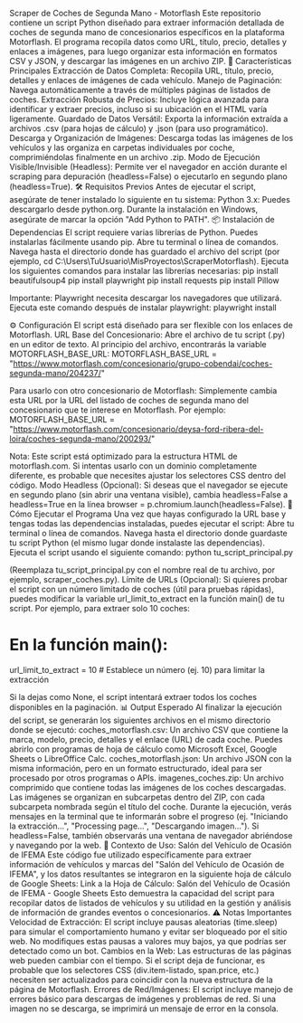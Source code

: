 Scraper de Coches de Segunda Mano - Motorflash
Este repositorio contiene un script Python diseñado para extraer información detallada de coches de segunda mano de concesionarios específicos en la plataforma Motorflash. El programa recopila datos como URL, título, precio, detalles y enlaces a imágenes, para luego organizar esta información en formatos CSV y JSON, y descargar las imágenes en un archivo ZIP.
🚀 Características Principales
Extracción de Datos Completa: Recopila URL, título, precio, detalles y enlaces de imágenes de cada vehículo.
Manejo de Paginación: Navega automáticamente a través de múltiples páginas de listados de coches.
Extracción Robusta de Precios: Incluye lógica avanzada para identificar y extraer precios, incluso si su ubicación en el HTML varía ligeramente.
Guardado de Datos Versátil: Exporta la información extraída a archivos .csv (para hojas de cálculo) y .json (para uso programático).
Descarga y Organización de Imágenes: Descarga todas las imágenes de los vehículos y las organiza en carpetas individuales por coche, comprimiéndolas finalmente en un archivo .zip.
Modo de Ejecución Visible/Invisible (Headless): Permite ver el navegador en acción durante el scraping para depuración (headless=False) o ejecutarlo en segundo plano (headless=True).
🛠️ Requisitos Previos
Antes de ejecutar el script, asegúrate de tener instalado lo siguiente en tu sistema:
Python 3.x: Puedes descargarlo desde python.org. Durante la instalación en Windows, asegúrate de marcar la opción "Add Python to PATH".
📦 Instalación de Dependencias
El script requiere varias librerías de Python. Puedes instalarlas fácilmente usando pip.
Abre tu terminal o línea de comandos.
Navega hasta el directorio donde has guardado el archivo del script (por ejemplo, cd C:\Users\TuUsuario\MisProyectos\ScraperMotorflash).
Ejecuta los siguientes comandos para instalar las librerías necesarias:
pip install beautifulsoup4
pip install playwright
pip install requests
pip install Pillow


Importante: Playwright necesita descargar los navegadores que utilizará. Ejecuta este comando después de instalar playwright:
playwright install


⚙️ Configuración
El script está diseñado para ser flexible con los enlaces de Motorflash.
URL Base del Concesionario: Abre el archivo de tu script (.py) en un editor de texto. Al principio del archivo, encontrarás la variable MOTORFLASH_BASE_URL:
MOTORFLASH_BASE_URL = "https://www.motorflash.com/concesionario/grupo-cobendai/coches-segunda-mano/204237/"



Para usarlo con otro concesionario de Motorflash: Simplemente cambia esta URL por la URL del listado de coches de segunda mano del concesionario que te interese en Motorflash. Por ejemplo:
MOTORFLASH_BASE_URL = "https://www.motorflash.com/concesionario/deysa-ford-ribera-del-loira/coches-segunda-mano/200293/"


Nota: Este script está optimizado para la estructura HTML de motorflash.com. Si intentas usarlo con un dominio completamente diferente, es probable que necesites ajustar los selectores CSS dentro del código.
Modo Headless (Opcional): Si deseas que el navegador se ejecute en segundo plano (sin abrir una ventana visible), cambia headless=False a headless=True en la línea browser = p.chromium.launch(headless=False).
🚀 Cómo Ejecutar el Programa
Una vez que hayas configurado la URL base y tengas todas las dependencias instaladas, puedes ejecutar el script:
Abre tu terminal o línea de comandos.
Navega hasta el directorio donde guardaste tu script Python (el mismo lugar donde instalaste las dependencias).
Ejecuta el script usando el siguiente comando:
python tu_script_principal.py


(Reemplaza tu_script_principal.py con el nombre real de tu archivo, por ejemplo, scraper_coches.py).
Límite de URLs (Opcional): Si quieres probar el script con un número limitado de coches (útil para pruebas rápidas), puedes modificar la variable url_limit_to_extract en la función main() de tu script. Por ejemplo, para extraer solo 10 coches:
# En la función main():
url_limit_to_extract = 10  # Establece un número (ej. 10) para limitar la extracción


Si la dejas como None, el script intentará extraer todos los coches disponibles en la paginación.
📊 Output Esperado
Al finalizar la ejecución del script, se generarán los siguientes archivos en el mismo directorio donde se ejecutó:
coches_motorflash.csv: Un archivo CSV que contiene la marca, modelo, precio, detalles y el enlace (URL) de cada coche. Puedes abrirlo con programas de hoja de cálculo como Microsoft Excel, Google Sheets o LibreOffice Calc.
coches_motorflash.json: Un archivo JSON con la misma información, pero en un formato estructurado, ideal para ser procesado por otros programas o APIs.
imagenes_coches.zip: Un archivo comprimido que contiene todas las imágenes de los coches descargadas. Las imágenes se organizan en subcarpetas dentro del ZIP, con cada subcarpeta nombrada según el título del coche.
Durante la ejecución, verás mensajes en la terminal que te informarán sobre el progreso (ej. "Iniciando la extracción...", "Processing page...", "Descargando imagen..."). Si headless=False, también observarás una ventana de navegador abriéndose y navegando por la web.
🔗 Contexto de Uso: Salón del Vehículo de Ocasión de IFEMA
Este código fue utilizado específicamente para extraer información de vehículos y marcas del "Salón del Vehículo de Ocasión de IFEMA", y los datos resultantes se integraron en la siguiente hoja de cálculo de Google Sheets:
Link a la Hoja de Cálculo: Salón del Vehículo de Ocasión de IFEMA - Google Sheets
Esto demuestra la capacidad del script para recopilar datos de listados de vehículos y su utilidad en la gestión y análisis de información de grandes eventos o concesionarios.
⚠️ Notas Importantes
Velocidad de Extracción: El script incluye pausas aleatorias (time.sleep) para simular el comportamiento humano y evitar ser bloqueado por el sitio web. No modifiques estas pausas a valores muy bajos, ya que podrías ser detectado como un bot.
Cambios en la Web: Las estructuras de las páginas web pueden cambiar con el tiempo. Si el script deja de funcionar, es probable que los selectores CSS (div.item-listado, span.price, etc.) necesiten ser actualizados para coincidir con la nueva estructura de la página de Motorflash.
Errores de Red/Imágenes: El script incluye manejo de errores básico para descargas de imágenes y problemas de red. Si una imagen no se descarga, se imprimirá un mensaje de error en la consola.

